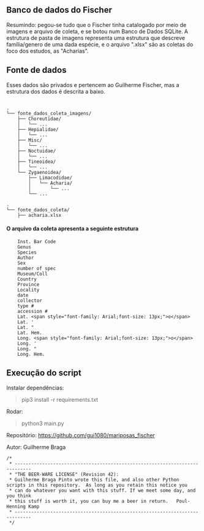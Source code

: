 ## Banco de dados do Fischer

Resumindo: pegou-se tudo que o Fischer tinha catalogado por meio de imagens e arquivo de coleta, e se botou num Banco de Dados SQLite. A estrutura de pasta de imagens representa uma estrutura que descreve família/genero de uma dada espécie, e o arquivo ".xlsx" são as coletas do foco dos estudos, as "Acharias". 

## Fonte de dados

Esses dados são privados e pertencem ao Guilherme Fischer, mas a estrutura dos dados é descrita a baixo.

```

.
└── fonte_dados_coleta_imagens/
    ├── Choreutidae/
    │   └── ...
    ├── Hepialidae/
    │   └── ...
    ├── Misc/
    │   └── ...
    ├── Noctuidae/
    │   └── ...
    ├── Tineoidea/
    │   └── ...
    └── Zygaenoidea/
        ├── Limacodidae/
        │   └── Acharia/
        │       └── ...
        └── ...

.
└── fonte_dados_coleta/
    ├── acharia.xlsx

```

#### O arquivo da coleta apresenta a seguinte estrutura

```
    Inst. Bar Code
    Genus
    Species
    Author
    Sex
    number of spec
    Museum/Coll
    Country
    Province
    Locality
    date
    collector
    type #
    accession #
    Lat. <span style="font-family: Arial;font-size: 13px;">o</span>
    Lat. '
    Lat. "
    Lat. Hem.
    Long. <span style="font-family: Arial;font-size: 13px;">o</span>
    Long. '
    Long. "
    Long. Hem.
```

## Execução do script

Instalar dependências:

> pip3 install -r requirements.txt 

Rodar:

> python3 main.py

Repositório: https://github.com/gui1080/mariposas_fischer

Autor: Guilherme Braga

```
/*
 * ----------------------------------------------------------------------------
 * "THE BEER-WARE LICENSE" (Revision 42):
 * Guilherme Braga Pinto wrote this file, and also other Python scripts in this repository.  As long as you retain this notice you
 * can do whatever you want with this stuff. If we meet some day, and you think
 * this stuff is worth it, you can buy me a beer in return.   Poul-Henning Kamp
 * ----------------------------------------------------------------------------
 */
 ```
